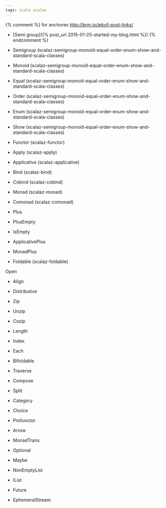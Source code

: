 ```yaml
---
tags: scala scalaz
---
```


{% comment %}
for anchores
http://brm.io/jekyll-post-links/
* [Semi group]({% post_url 2015-01-25-started-my-blog.html %})
{% endcomment %}

* Semigroup (scalaz-semigroup-monoid-equal-order-enum-show-and-standard-scala-classes)
* Monoid (scalaz-semigroup-monoid-equal-order-enum-show-and-standard-scala-classes)
* Equal (scalaz-semigroup-monoid-equal-order-enum-show-and-standard-scala-classes)
* Order (scalaz-semigroup-monoid-equal-order-enum-show-and-standard-scala-classes)
* Enum (scalaz-semigroup-monoid-equal-order-enum-show-and-standard-scala-classes)
* Show (scalaz-semigroup-monoid-equal-order-enum-show-and-standard-scala-classes)
* Functor (scalaz-functor)
* Apply (scalaz-apply)
* Applicative (scalaz-applicative)
* Bind (scalaz-bind)
* Cobind (scalaz-cobind)
* Monad (scalaz-monad)
* Comonad (scalaz-comonad)
* Plus
* PlusEmpty
* IsEmpty
* ApplicativePlus
* MonadPlus
* Foldable (scalaz-foldable)

Open
* Align
* Distributive

* Zip
* Unzip
* Cozip

* Length
* Index
* Each

* Bifoldable
* Traverse

* Compose
* Split
* Category
* Choice
* Profunctor
* Arrow


* MonadTrans

* Optional
* Maybe
* NonEmptyList
* IList
* Future
* EphemeralStream
